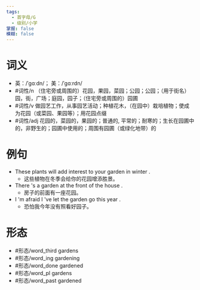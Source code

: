 ```yaml
---
tags:
  - 首字母/G
  - 级别/小学
掌握: false
模糊: false
---
```

# 词义
- 英：/ˈɡɑːdn/； 美：/ˈɡɑːrdn/
- #词性/n  （住宅旁或周围的）花园，果园，菜园；公园；公园；（用于街名）园，街，广场；庭园，园子；（住宅旁或周围的）园圃
- #词性/v  做园艺工作，从事园艺活动；种植花木，（在园中）栽培植物；使成为花园（或菜园、果园等）；用花园点缀
- #词性/adj  花园的，菜园的，果园的；普通的, 平常的；耐寒的；生长在园圃中的，非野生的；园圃中使用的；周围有园圃（或绿化地带）的
# 例句
- These plants will add interest to your garden in winter .
	- 这些植物在冬季会给你的花园增添胜景。
- There 's a garden at the front of the house .
	- 房子的前面有一座花园。
- I 'm afraid I 've let the garden go this year .
	- 恐怕我今年没有照看好园子。
# 形态
- #形态/word_third gardens
- #形态/word_ing gardening
- #形态/word_done gardened
- #形态/word_pl gardens
- #形态/word_past gardened
